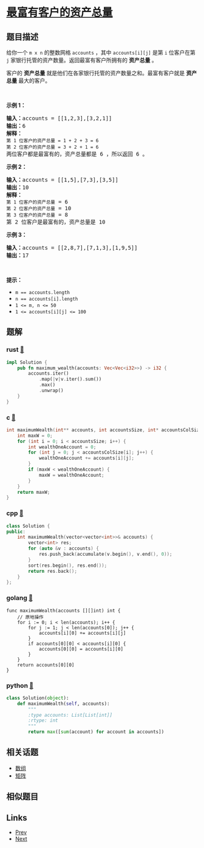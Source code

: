 
# [最富有客户的资产总量](https://leetcode-cn.com/problems/richest-customer-wealth)

## 题目描述

<p>给你一个 <code>m x n</code> 的整数网格 <code>accounts</code> ，其中 <code>accounts[i][j]</code> 是第 <code>i​​​​​<sup>​​​​​​</sup>​</code> 位客户在第 <code>j</code> 家银行托管的资产数量。返回最富有客户所拥有的 <strong>资产总量</strong> 。</p>

<p>客户的 <strong>资产总量</strong> 就是他们在各家银行托管的资产数量之和。最富有客户就是 <strong>资产总量</strong> 最大的客户。</p>

<p> </p>

<p><strong>示例 1：</strong></p>

<pre><strong>输入：</strong>accounts = [[1,2,3],[3,2,1]]
<strong>输出：</strong>6
<strong>解释：</strong>
<code>第 1 位客户的资产总量 = 1 + 2 + 3 = 6
第 2 位客户的资产总量 = 3 + 2 + 1 = 6
</code>两位客户都是最富有的，资产总量都是 6 ，所以返回 6 。
</pre>

<p><strong>示例 2：</strong></p>

<pre><strong>输入：</strong>accounts = [[1,5],[7,3],[3,5]]
<strong>输出：</strong>10
<strong>解释：</strong>
<code>第 1 位客户的资产总量</code> = 6
<code>第 2 位客户的资产总量</code> = 10 
<code>第 3 位客户的资产总量</code> = 8
第 2 位客户是最富有的，资产总量是 10</pre>

<p><strong>示例 3：</strong></p>

<pre><strong>输入：</strong>accounts = [[2,8,7],[7,1,3],[1,9,5]]
<strong>输出：</strong>17
</pre>

<p> </p>

<p><strong>提示：</strong></p>

<ul>
	<li><code>m == accounts.length</code></li>
	<li><code>n == accounts[i].length</code></li>
	<li><code>1 &lt;= m, n &lt;= 50</code></li>
	<li><code>1 &lt;= accounts[i][j] &lt;= 100</code></li>
</ul>


## 题解

### rust [🔗](richest-customer-wealth.rs) 
```rust
impl Solution {
    pub fn maximum_wealth(accounts: Vec<Vec<i32>>) -> i32 {
        accounts.iter()
            .map(|v|v.iter().sum())
            .max()
            .unwrap()
    }
}
```
### c [🔗](richest-customer-wealth.c) 
```c
int maximumWealth(int** accounts, int accountsSize, int* accountsColSize){
    int maxW = 0;
    for (int i = 0; i < accountsSize; i++) {
        int wealthOneAccount = 0;
        for (int j = 0; j < accountsColSize[i]; j++) {
            wealthOneAccount += accounts[i][j];
        }
        if (maxW < wealthOneAccount) {
            maxW = wealthOneAccount;
        } 
    }
    return maxW;
}
```
### cpp [🔗](richest-customer-wealth.cpp) 
```cpp
class Solution {
public:
    int maximumWealth(vector<vector<int>>& accounts) {
        vector<int> res;
        for (auto &v : accounts) {
            res.push_back(accumulate(v.begin(), v.end(), 0));
        }
        sort(res.begin(), res.end());
        return res.back();
    }
};
```
### golang [🔗](richest-customer-wealth.go) 
```golang
func maximumWealth(accounts [][]int) int {
    // 原地操作
    for i := 0; i < len(accounts); i++ {
        for j := 1; j < len(accounts[0]); j++ {
            accounts[i][0] += accounts[i][j]
        }
        if accounts[0][0] < accounts[i][0] {
            accounts[0][0] = accounts[i][0]
        }
    }
    return accounts[0][0]
}
```
### python [🔗](richest-customer-wealth.py) 
```python
class Solution(object):
    def maximumWealth(self, accounts):
        """
        :type accounts: List[List[int]]
        :rtype: int
        """
        return max([sum(account) for account in accounts])
```


## 相关话题

- [数组](https://leetcode-cn.com/tag/array) 
- [矩阵](https://leetcode-cn.com/tag/matrix) 


## 相似题目



## Links

- [Prev](../merge-in-between-linked-lists/README.md) 
- [Next](../delete-the-middle-node-of-a-linked-list/README.md) 

